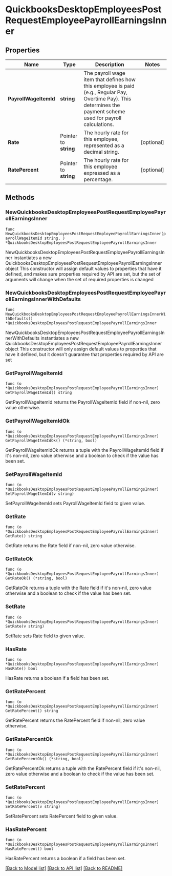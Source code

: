 # QuickbooksDesktopEmployeesPostRequestEmployeePayrollEarningsInner

## Properties

Name | Type | Description | Notes
------------ | ------------- | ------------- | -------------
**PayrollWageItemId** | **string** | The payroll wage item that defines how this employee is paid (e.g., Regular Pay, Overtime Pay). This determines the payment scheme used for payroll calculations. | 
**Rate** | Pointer to **string** | The hourly rate for this employee, represented as a decimal string. | [optional] 
**RatePercent** | Pointer to **string** | The hourly rate for this employee expressed as a percentage. | [optional] 

## Methods

### NewQuickbooksDesktopEmployeesPostRequestEmployeePayrollEarningsInner

`func NewQuickbooksDesktopEmployeesPostRequestEmployeePayrollEarningsInner(payrollWageItemId string, ) *QuickbooksDesktopEmployeesPostRequestEmployeePayrollEarningsInner`

NewQuickbooksDesktopEmployeesPostRequestEmployeePayrollEarningsInner instantiates a new QuickbooksDesktopEmployeesPostRequestEmployeePayrollEarningsInner object
This constructor will assign default values to properties that have it defined,
and makes sure properties required by API are set, but the set of arguments
will change when the set of required properties is changed

### NewQuickbooksDesktopEmployeesPostRequestEmployeePayrollEarningsInnerWithDefaults

`func NewQuickbooksDesktopEmployeesPostRequestEmployeePayrollEarningsInnerWithDefaults() *QuickbooksDesktopEmployeesPostRequestEmployeePayrollEarningsInner`

NewQuickbooksDesktopEmployeesPostRequestEmployeePayrollEarningsInnerWithDefaults instantiates a new QuickbooksDesktopEmployeesPostRequestEmployeePayrollEarningsInner object
This constructor will only assign default values to properties that have it defined,
but it doesn't guarantee that properties required by API are set

### GetPayrollWageItemId

`func (o *QuickbooksDesktopEmployeesPostRequestEmployeePayrollEarningsInner) GetPayrollWageItemId() string`

GetPayrollWageItemId returns the PayrollWageItemId field if non-nil, zero value otherwise.

### GetPayrollWageItemIdOk

`func (o *QuickbooksDesktopEmployeesPostRequestEmployeePayrollEarningsInner) GetPayrollWageItemIdOk() (*string, bool)`

GetPayrollWageItemIdOk returns a tuple with the PayrollWageItemId field if it's non-nil, zero value otherwise
and a boolean to check if the value has been set.

### SetPayrollWageItemId

`func (o *QuickbooksDesktopEmployeesPostRequestEmployeePayrollEarningsInner) SetPayrollWageItemId(v string)`

SetPayrollWageItemId sets PayrollWageItemId field to given value.


### GetRate

`func (o *QuickbooksDesktopEmployeesPostRequestEmployeePayrollEarningsInner) GetRate() string`

GetRate returns the Rate field if non-nil, zero value otherwise.

### GetRateOk

`func (o *QuickbooksDesktopEmployeesPostRequestEmployeePayrollEarningsInner) GetRateOk() (*string, bool)`

GetRateOk returns a tuple with the Rate field if it's non-nil, zero value otherwise
and a boolean to check if the value has been set.

### SetRate

`func (o *QuickbooksDesktopEmployeesPostRequestEmployeePayrollEarningsInner) SetRate(v string)`

SetRate sets Rate field to given value.

### HasRate

`func (o *QuickbooksDesktopEmployeesPostRequestEmployeePayrollEarningsInner) HasRate() bool`

HasRate returns a boolean if a field has been set.

### GetRatePercent

`func (o *QuickbooksDesktopEmployeesPostRequestEmployeePayrollEarningsInner) GetRatePercent() string`

GetRatePercent returns the RatePercent field if non-nil, zero value otherwise.

### GetRatePercentOk

`func (o *QuickbooksDesktopEmployeesPostRequestEmployeePayrollEarningsInner) GetRatePercentOk() (*string, bool)`

GetRatePercentOk returns a tuple with the RatePercent field if it's non-nil, zero value otherwise
and a boolean to check if the value has been set.

### SetRatePercent

`func (o *QuickbooksDesktopEmployeesPostRequestEmployeePayrollEarningsInner) SetRatePercent(v string)`

SetRatePercent sets RatePercent field to given value.

### HasRatePercent

`func (o *QuickbooksDesktopEmployeesPostRequestEmployeePayrollEarningsInner) HasRatePercent() bool`

HasRatePercent returns a boolean if a field has been set.


[[Back to Model list]](../README.md#documentation-for-models) [[Back to API list]](../README.md#documentation-for-api-endpoints) [[Back to README]](../README.md)



